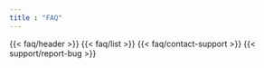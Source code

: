 ```yaml
---
title : "FAQ"
---
```


{{< faq/header >}}
{{< faq/list >}}
{{< faq/contact-support >}}
{{< support/report-bug >}}
